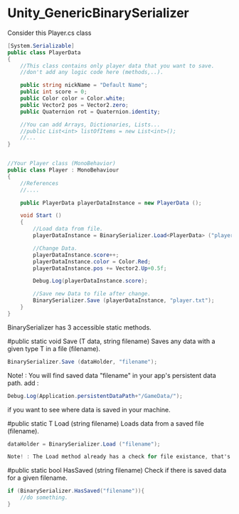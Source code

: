 # Unity_GenericBinarySerializer

Consider this Player.cs class
```c#
[System.Serializable]
public class PlayerData
{
	//This class contains only player data that you want to save.
	//don't add any logic code here (methods,..).

	public string nickName = "Default Name";
	public int score = 0;
	public Color color = Color.white;
	public Vector2 pos = Vector2.zero;
	public Quaternion rot = Quaternion.identity;

	//You can add Arrays, Dictionaries, Lists...
	//public List<int> listOfItems = new List<int>();
	//...
}


//Your Player class (MonoBehavior)
public class Player : MonoBehaviour
{
	//References
	//....

	public PlayerData playerDataInstance = new PlayerData ();

	void Start ()
	{
		//Load data from file.
		playerDataInstance = BinarySerializer.Load<PlayerData> ("player.txt");

		//Change Data.
		playerDataInstance.score++;
		playerDataInstance.color = Color.Red;
		playerDataInstance.pos += Vector2.Up+0.5f;

		Debug.Log(playerDataInstance.score);

		//Save new Data to file after change.
		BinarySerializer.Save (playerDataInstance, "player.txt");
	}
}
```

BinarySerializer has 3 accessible static methods.

#public static void Save <T> (T data, string filename)
Saves any data with a given type T in a file (filename).
```c#
BinarySerializer.Save (dataHolder, "filename");
```
Note! : You will find saved data "filename" in your app's persistent data path.
add :
```c#
Debug.Log(Application.persistentDataPath+"/GameData/");
```
if you want to see where data is saved in your machine.


#public static T Load<T> (string filename)
Loads data from a saved file (filename).
```c#
dataHolder = BinarySerializer.Load ("filename");

Note! : The Load method already has a check for file existance, that's why you need to add default values to your DataHolder class, because the BinarySerializer's Load method returns a new instance of the Data if it's not saved before (first Load).
```

#public static bool HasSaved (string filename)
Check if there is saved data for a given filename.
```c#
if (BinarySerializer.HasSaved("filename")){
	//do something.
}
```
